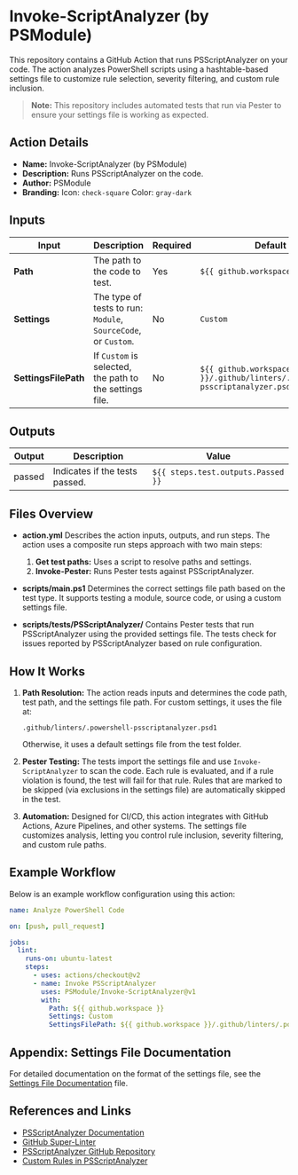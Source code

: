 # Invoke-ScriptAnalyzer (by PSModule)

This repository contains a GitHub Action that runs PSScriptAnalyzer on your code.
The action analyzes PowerShell scripts using a hashtable-based settings file to
customize rule selection, severity filtering, and custom rule inclusion.

> **Note:** This repository includes automated tests that run via Pester to ensure
> your settings file is working as expected.

## Action Details

- **Name:** Invoke-ScriptAnalyzer (by PSModule)
- **Description:** Runs PSScriptAnalyzer on the code.
- **Author:** PSModule
- **Branding:**
  Icon: `check-square`
  Color: `gray-dark`

## Inputs

| Input               | Description                                                       | Required | Default                                                                     |
|---------------------|-------------------------------------------------------------------|----------|-----------------------------------------------------------------------------|
| **Path**            | The path to the code to test.                                     | Yes      | `${{ github.workspace }}`                                                   |
| **Settings**        | The type of tests to run: `Module`, `SourceCode`, or `Custom`.    | No       | `Custom`                                                                    |
| **SettingsFilePath**| If `Custom` is selected, the path to the settings file.           | No       | `${{ github.workspace }}/.github/linters/.powershell-psscriptanalyzer.psd1` |

## Outputs

| Output  | Description                           | Value                                      |
|---------|---------------------------------------|--------------------------------------------|
| passed  | Indicates if the tests passed.      | `${{ steps.test.outputs.Passed }}`         |

## Files Overview

- **action.yml**
  Describes the action inputs, outputs, and run steps. The action uses a
  composite run steps approach with two main steps:
  1. **Get test paths:** Uses a script to resolve paths and settings.
  2. **Invoke-Pester:** Runs Pester tests against PSScriptAnalyzer.

- **scripts/main.ps1**
  Determines the correct settings file path based on the test type. It
  supports testing a module, source code, or using a custom settings file.

- **scripts/tests/PSScriptAnalyzer/**
  Contains Pester tests that run PSScriptAnalyzer using the provided settings
  file. The tests check for issues reported by PSScriptAnalyzer based on rule
  configuration.

## How It Works

1. **Path Resolution:**
   The action reads inputs and determines the code path, test path, and the
   settings file path. For custom settings, it uses the file at:
   ```
   .github/linters/.powershell-psscriptanalyzer.psd1
   ```
   Otherwise, it uses a default settings file from the test folder.

2. **Pester Testing:**
   The tests import the settings file and use `Invoke-ScriptAnalyzer` to scan
   the code. Each rule is evaluated, and if a rule violation is found, the test
   will fail for that rule. Rules that are marked to be skipped (via exclusions
   in the settings file) are automatically skipped in the test.

3. **Automation:**
   Designed for CI/CD, this action integrates with GitHub Actions, Azure Pipelines,
   and other systems. The settings file customizes analysis, letting you control
   rule inclusion, severity filtering, and custom rule paths.

## Example Workflow

Below is an example workflow configuration using this action:

```yaml
name: Analyze PowerShell Code

on: [push, pull_request]

jobs:
  lint:
    runs-on: ubuntu-latest
    steps:
      - uses: actions/checkout@v2
      - name: Invoke PSScriptAnalyzer
        uses: PSModule/Invoke-ScriptAnalyzer@v1
        with:
          Path: ${{ github.workspace }}
          Settings: Custom
          SettingsFilePath: ${{ github.workspace }}/.github/linters/.powershell-psscriptanalyzer.psd1
```

## Appendix: Settings File Documentation

For detailed documentation on the format of the settings file, see the
[Settings File Documentation](./SettingsFileDocumentation.md) file.

## References and Links

- [PSScriptAnalyzer Documentation](https://learn.microsoft.com/powershell/module/psscriptanalyzer/)
- [GitHub Super-Linter](https://github.com/github/super-linter)
- [PSScriptAnalyzer GitHub Repository](https://github.com/PowerShell/PSScriptAnalyzer)
- [Custom Rules in PSScriptAnalyzer](https://docs.microsoft.com/powershell/scripting/developer/hosting/psscriptanalyzer-extensibility)

